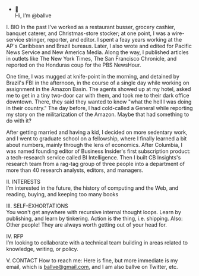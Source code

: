 - 👋  
Hi, I’m @ballve

I. BIO
In the past I've worked as a restaurant busser, grocery cashier, banquet caterer, and Christmas-store stocker; at one point, I was a wire-service stringer, reporter, and editor. I spent a feay years working at the AP's Caribbean and Brazil bureaus. Later, I also wrote and edited for Pacific News Service and New America Media. Along the way, I published articles in outlets like The New York Times, The San Francisco Chronicle, and reported on the Honduras coup for the PBS NewsHour. 

One time, I was mugged at knife-point in the morning, and detained by Brazil's FBI in the afternoon, in the course of a single day while working on assignment in the Amazon Basin. The agents showed up at my hotel, asked me to get in a tiny two-door car with them, and took me to their dark office downtown. There, they said they wanted to know "what the hell I was doing in their country." The day before, I had cold-called a General while reporting my story on the militarization of the Amazon. Maybe that had something to do with it?

After getting married and having a kid, I decided on more sedentary work, and I went to graduate school on a fellowship, where I finally learned a bit about numbers, mainly through the lens of economics. After Columbia, I was named founding editor of Business Insider's first subscription product: a tech-research service called BI Intelligence. Then I built CB Insights's research team from a rag-tag group of three people into a department of more than 40 research analysts, editors, and managers. 

II. INTERESTS  
I’m interested in the future, the history of computing and the Web, and reading, buying, and keeping too many books

III. SELF-EXHORTATIONS  
You won't get anywhere with recursive internal thought loops. Learn by publishing, and learn by tinkering. Action is the thing, i.e. shipping. Also: Other people! They are always worth getting out of your head for. 

IV. RFP  
I’m looking to collaborate with a technical team building in areas related to knowledge, writing, or policy. 

V. CONTACT 
How to reach me: Here is fine, but more immediate is my email, which is ballve@gmail.com, and I am also ballve on Twitter, etc.

<!---
ballve/ballve is a ✨ special ✨ repository because its `README.md` (this file) appears on your GitHub profile.
You can click the Preview link to take a look at your changes.
--->
